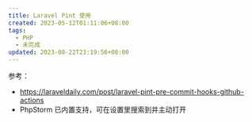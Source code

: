 ```yaml
---
title: Laravel Pint 使用
created: 2023-05-12T01:11:06+08:00
tags:
  - PHP
  - 未完成
updated: 2023-08-22T23:19:56+08:00
---
```


参考：

- <https://laraveldaily.com/post/laravel-pint-pre-commit-hooks-github-actions>
- PhpStorm 已内置支持，可在设置里搜索到并主动打开
